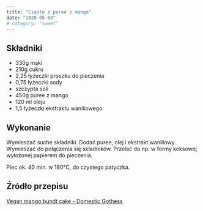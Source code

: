 ```yaml
---
title: "Ciasto z puree z mango"
date: "2020-05-03"
# category: "sweet"
---
```


## Składniki

- 330g mąki
- 210g cukru
- 2,25 łyżeczki proszku do pieczenia
- 0,75 łyżeczki sody
- szczypta soli
- 450g puree z mango
- 120 ml oleju
- 1,5 łyżeczki ekstraktu waniliowego

## Wykonanie

Wymieszać suche składniki. Dodać puree, olej i ekstrakt waniliowy. Wymieszać do połączenia się składników. Przelać do np. w formy keksowej wyłożonej papierem do pieczenia.

Piec ok. 40 min. w 180°C, do czystego patyczka.

## Źródło przepisu

[Vegan mango bundt cake - Domestic Gothess](https://domesticgothess.com/blog/2019/06/14/vegan-mango-bundt-cake)
